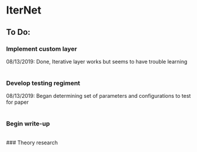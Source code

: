# IterNet

## To Do:
### Implement custom layer<br>
08/13/2019: Done, Iterative layer works but seems to have trouble learning<br>
<br>
### Develop testing regiment<br>
08/13/2019: Began determining set of parameters and configurations to test for paper<br>
<br>
### Begin write-up<br>
<br>
### Theory research<br>
